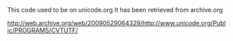 This code used to be on unicode.org
It has been retrieved from archive.org

http://web.archive.org/web/20090529064329/http://www.unicode.org/Public/PROGRAMS/CVTUTF/
